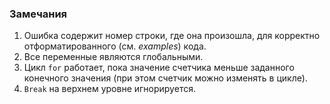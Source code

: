 ### Замечания

1. Ошибка содержит номер строки, где она произошла, для корректно отформатированного (см. *examples*) кода.
2. Все переменные являются глобальными.
3. Цикл `for` работает, пока значение счетчика меньше заданного конечного значения (при этом счетчик можно изменять в цикле).
4. `Break` на верхнем уровне игнорируется.